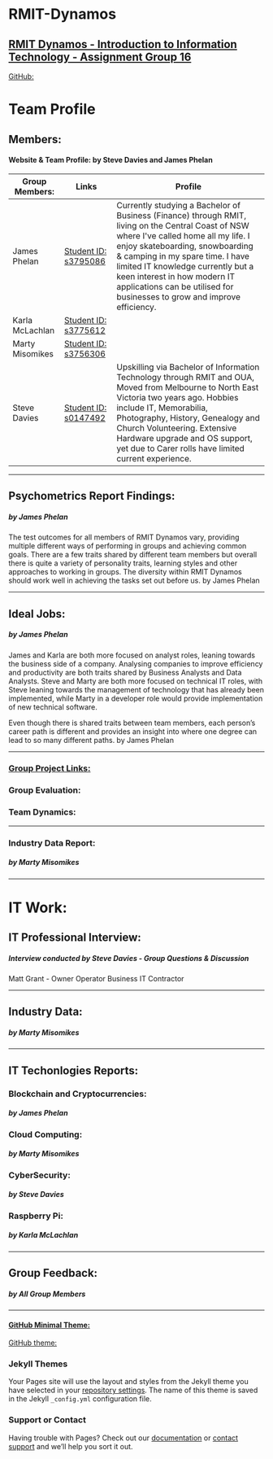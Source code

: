 # RMIT-Dynamos
## [RMIT Dynamos - Introduction to Information Technology - Assignment Group 16](https://rmit-dynamos.github.io/RMIT-Dynamos/)

[GitHub:](https://github.com/RMIT-Dynamos)

# Team Profile
## Members:
#### Website & Team Profile:  by Steve Davies and James Phelan
 Group Members: | Links | Profile |
---|---|---
 James Phelan |[Student ID: s3795086](https://j-phelan.github.io) | Currently studying a Bachelor of Business (Finance) through RMIT, living on the Central Coast of NSW where I've called home all my life. I enjoy skateboarding, snowboarding & camping in my spare time. I have limited IT knowledge currently but a keen interest in how modern IT applications can be utilised for businesses to grow and improve efficiency.
| Karla McLachlan|[Student ID: s3775612](https://kammac80.github.io/Karla-My-Profile/) |
|Marty Misomikes|[Student ID: s3756306](https://imiso89.github.io/Marty-Misomikes/) |
| Steve Davies|[Student ID: s0147492](https://s0147492.github.io/Intro2IT/) |Upskilling via Bachelor of Information Technology through RMIT and OUA, Moved from Melbourne to North East Victoria two years ago. Hobbies include IT, Memorabilia, Photography, History, Genealogy and Church Volunteering. Extensive Hardware upgrade and OS support, yet due to Carer rolls have limited current experience.
---

## Psychometrics Report Findings:
##### by James Phelan

The test outcomes for all members of RMIT Dynamos vary, 
providing multiple different ways of performing in groups and achieving common goals. 
There are a few traits shared by different team members but overall there is quite a variety of personality traits, learning styles and other approaches to working in groups. 
The diversity within RMIT Dynamos should work well in achieving the tasks set out before us. by James Phelan

---

## Ideal Jobs:
##### by James Phelan

James and Karla are both more focused on analyst roles, leaning towards the business side of a company. Analysing companies to improve efficiency and productivity are both traits shared by Business Analysts and Data Analysts. Steve and Marty are both more focused on technical IT roles, with Steve leaning towards the management of technology that has already been implemented, while Marty in a developer role would provide implementation of new technical software. 

Even though there is shared traits between team members, each person’s career path is different and provides an insight into where one degree can lead to so many different paths. by James Phelan

---

### [Group Project Links:](https://rmit-dynamos.github.io/RMIT-Dynamos/)


### Group Evaluation:


### Team Dynamics:


---

### Industry Data Report:
##### by Marty Misomikes

---
# IT Work:
## IT Professional Interview: 
##### Interview conducted by Steve Davies - Group Questions & Discussion
Matt Grant - Owner Operator Business IT Contractor

---

## Industry Data:
##### by Marty Misomikes

---

## IT Techonlogies Reports:

### Blockchain and Cryptocurrencies:
##### by James Phelan

### Cloud Computing:
##### by Marty Misomikes

### CyberSecurity:
##### by Steve Davies

### Raspberry Pi:
##### by Karla McLachlan


---

## Group Feedback:
##### by All Group Members

---

#### [GitHub Minimal Theme:](https://jekyllthemes.io/theme/minimal)
[GitHub theme:](https://github.com/orderedlist/minimal)



### Jekyll Themes

Your Pages site will use the layout and styles from the Jekyll theme you have selected in your [repository settings](https://github.com/RMIT-Dynamos/RMIT-Dynamos/settings). The name of this theme is saved in the Jekyll `_config.yml` configuration file.

### Support or Contact

Having trouble with Pages? Check out our [documentation](https://help.github.com/categories/github-pages-basics/) or [contact support](https://github.com/contact) and we’ll help you sort it out.




